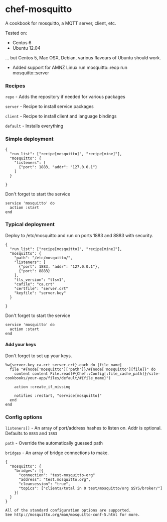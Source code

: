 chef-mosquitto
==============

A cookbook for mosquitto, a MQTT server, client, etc.

Tested on:

 * Centos 6
 * Ubuntu 12.04

... but Centos 5, Mac OSX, Debian, various flavours of Ubuntu should work.

 * Added support for AMNZ Linux
    run mosquitto::reop
    run mosquitto::server


### Recipes

```repo``` - Adds the repository if needed for various packages

```server``` - Recipe to install service packages

```client``` - Recipe to install client and language bindings

```default``` - Installs everything


### Simple deployment

```
{
  "run_list": ["recipe[mosquitto]", "recipe[mine]"],
  "mosquitto": {
    "listeners": [
      {"port": 1883, "addr": "127.0.0.1"}
    ]
  }

}
```

Don't forget to start the service
```
service 'mosquitto' do
  action :start
end
```

### Typical deployment

Deploy to /etc/mosquitto and run on ports 1883 and 8883 with security.

```
{
  "run_list": ["recipe[mosquitto]", "recipe[mine]"],
  "mosquitto": {
    "path": "/etc/mosquitto/",
    "listeners": [
      {"port": 1883, "addr": "127.0.0.1"}, 
      {"port": 8883}
    ],
    "tls_version": "tlsv1",
    "cafile": "ca.crt"
    "certfile": "server.crt"
    "keyfile": "server.key"
  }

}
```

Don't forget to start the service
```
service 'mosquitto' do
  action :start
end
```

#### Add your keys

Don't forget to set up your keys.

```
%w{server.key ca.crt server.crt}.each do |file_name|
  file "#{node['mosquitto']['path']}/#{node['mosquitto'][file]}" do
    content content File.read(#{Chef::Config[:file_cache_path]}/site-cookbooks/your-app/files/default/#{file_name}")

    action :create_if_missing

    notifies :restart, "service[mosquitto]"
  end
end
```


### Config options

```listeners[]``` - An array of port/address hashes to listen on. Addr is optional. Defaults to ```8883``` and ```1883```

```path``` - Override the automatically guessed path

```bridges``` - An array of bridge connections to make.

```
{
  "mosquitto": {
    "bridges": [{
      "connection": "test-mosquitto-org"
      "address": "test.mosquitto.org",
      "cleansession": "true",
      "topics": ["clients/total in 0 test/mosquitto/org $SYS/broker/"]
    }]
  }
}

All of the standard configuration options are supported.
See http://mosquitto.org/man/mosquitto-conf-5.html for more.
